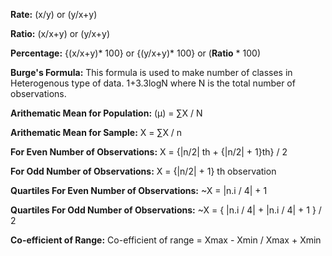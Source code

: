 **Rate:**
 (x/y) or (y/x+y)

 **Ratio:**
 (x/x+y) or (y/x+y)
 
 **Percentage:**
 {(x/x+y)* 100} or {(y/x+y)* 100} or (**Ratio** * 100)
 
 **Burge's Formula:**
 This formula is used to make number of classes in Heterogenous type of data.
 1+3.3logN where N is the total number of observations.
 
 **Arithematic Mean for Population:**
 (μ) = ∑X / N
 
 **Arithematic Mean for Sample:**
 X = ∑X / n
 
 **For Even Number of Observations:**
X = {|n/2| th + {|n/2| + 1}th} / 2
 
 **For Odd Number of Observations:**
X = {|n/2| + 1} th observation

**Quartiles For Even Number of Observations:**
~X = |n.i / 4| + 1

**Quartiles For Odd Number of Observations:**
~X = { |n.i / 4| + |n.i / 4| + 1 } / 2

**Co-efficient of Range:**
Co-efficient of range = Xmax - Xmin / Xmax + Xmin

